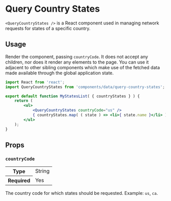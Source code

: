 Query Country States
====================

`<QueryCountryStates />` is a React component used in managing network requests for states of a specific country.

## Usage

Render the component, passing `countryCode`. It does not accept any children, nor does it render any elements to the page. You can use it adjacent to other sibling components which make use of the fetched data made available through the global application state.

```jsx
import React from 'react';
import QueryCountryStates from 'components/data/query-country-states';

export default function MyStatesList( { countryStates } ) {
	return (
		<ul>
			<QueryCountryStates countryCode="us" />
			{ countryStates.map( ( state ) => <li>{ state.name }</li> ) }
		</ul>
	);
}
```

## Props

### `countryCode`

<table>
	<tr><th>Type</th><td>String</td></tr>
	<tr><th>Required</th><td>Yes</td></tr>
</table>

The country code for which states should be requested. Example: `us`, `ca`.

